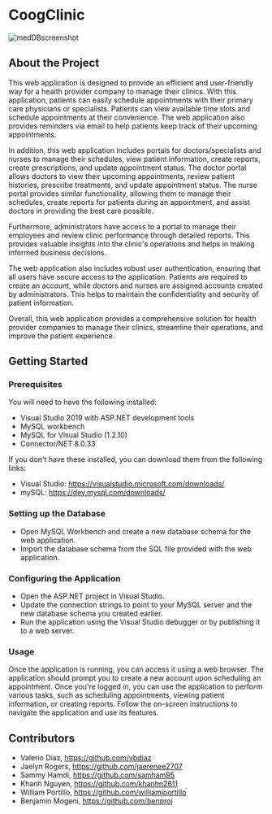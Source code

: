 # CoogClinic
![medDBscreenshot](https://user-images.githubusercontent.com/110939781/233807737-fb6a4302-8611-41b2-ba4e-da457af7d62b.jpg)

## About the Project
  This web application is designed to provide an efficient and user-friendly way for a health provider company to manage their clinics. With this application, patients can easily schedule appointments with their primary care physicians or specialists. Patients can view available time slots and schedule appointments at their convenience. The web application also provides reminders via email to help patients keep track of their upcoming appointments.

In addition, this web application includes portals for doctors/specialists and nurses to manage their schedules, view patient information, create reports, create prescriptions, and update appointment status. The doctor portal allows doctors to view their upcoming appointments, review patient histories, prescribe treatments, and update appointment status. The nurse portal provides similar functionality, allowing them to manage their schedules, create reports for patients during an appointment, and assist doctors in providing the best care possible.

Furthermore, administrators have access to a portal to manage their employees and review clinic performance through detailed reports. This provides valuable insights into the clinic's operations and helps in making informed business decisions.

The web application also includes robust user authentication, ensuring that all users have secure access to the application. Patients are required to create an account, while doctors and nurses are assigned accounts created by administrators. This helps to maintain the confidentiality and security of patient information.

Overall, this web application provides a comprehensive solution for health provider companies to manage their clinics, streamline their operations, and improve the patient experience.
  
## Getting Started

### Prerequisites
You will need to have the following installed:
* Visual Studio 2019 with ASP.NET development tools
* MySQL workbench
* MySQL for Visual Studio (1.2.10)
* Connector/NET 8.0.33

If you don't have these installed, you can download them from the following links:
* Visual Studio: https://visualstudio.microsoft.com/downloads/
* mySQL: https://dev.mysql.com/downloads/

### Setting up the Database
* Open MySQL Workbench and create a new database schema for the web application.
* Import the database schema from the SQL file provided with the web application.

### Configuring the Application
* Open the ASP.NET project in Visual Studio.
* Update the connection strings to point to your MySQL server and the new database schema you created earlier.
* Run the application using the Visual Studio debugger or by publishing it to a web server.


### Usage
Once the application is running, you can access it using a web browser. The application should prompt you to create a new account upon scheduling an appointment. Once you're logged in, you can use the application to perform various tasks, such as scheduling appointments, viewing patient information, or creating reports. Follow the on-screen instructions to navigate the application and use its features.
## Contributors
* Valerio Diaz, https://github.com/vbdiaz
* Jaelyn Rogers, https://github.com/jaerenee2707
* Sammy Hamdi, https://github.com/samham95
* Khanh Nguyen, https://github.com/khanhn2611
* William Portillo, https://github.com/williamjportillo
* Benjamin Mogeni, https://github.com/benproj
